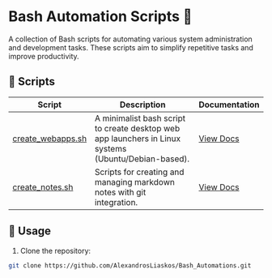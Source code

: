 # Bash Automation Scripts 🚀

A collection of Bash scripts for automating various system administration and development tasks. These scripts aim to simplify repetitive tasks and improve productivity.

## 📂 Scripts

| Script | Description | Documentation |
|--------|-------------|---------------|
| [create_webapps.sh](create_webapps/create_webapps.sh) | A minimalist bash script to create desktop web app launchers in Linux systems (Ubuntu/Debian-based). | [View Docs](create_webapps/create_webapps.md) |
| [create_notes.sh](create_notes/create_notes.sh) | Scripts for creating and managing markdown notes with git integration. | [View Docs](create_notes/create_notes.md) |

## 📜 Usage

1. Clone the repository:
```bash
git clone https://github.com/AlexandrosLiaskos/Bash_Automations.git